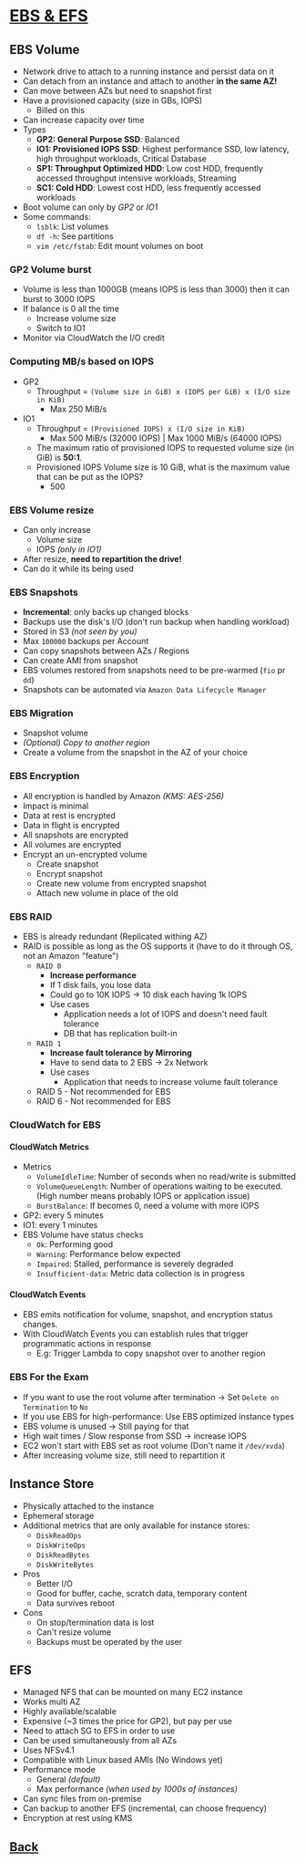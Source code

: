 # [EBS & EFS](../README.md)

## EBS Volume

* Network drive to attach to a running instance and persist data on it
* Can detach from an instance and attach to another __in the same AZ!__
* Can move between AZs but need to snapshot first
* Have a provisioned capacity (size in GBs, IOPS)
	* Billed on this
* Can increase capacity over time
* Types
	* __GP2: General Purpose SSD__: Balanced
	* __IO1: Provisioned IOPS SSD__: Highest performance SSD, low latency, high throughput workloads, Critical Database
	* __SP1: Throughput Optimized HDD__: Low cost HDD, frequently accessed throughput intensive workloads, Streaming
	* __SC1: Cold HDD__: Lowest cost HDD, less frequently accessed workloads
* Boot volume can only by _GP2_ or _IO1_
* Some commands:
	* `lsblk`: List volumes
	* `df -h`: See partitions
	* `vim /etc/fstab`: Edit mount volumes on boot

### GP2 Volume burst

* Volume is less than 1000GB (means IOPS is less than 3000) then it can burst to 3000 IOPS
* If balance is 0 all the time
	* Increase volume size
	* Switch to IO1
* Monitor via CloudWatch the I/O credit

### Computing MB/s based on IOPS

* GP2
	* Throughput = `(Volume size in GiB) x (IOPS per GiB) x (I/O size in KiB)`
		* Max 250  MiB/s
* IO1
	* Throughput = `(Provisioned IOPS) x (I/O size in KiB)`
		* Max 500 MiB/s (32000 IOPS) | Max 1000 MiB/s (64000 IOPS)
	* The maximum ratio of provisioned IOPS to requested volume size (in GiB) is __50:1__.
	* Provisioned IOPS Volume size is 10 GiB, what is the maximum value that can be put as the IOPS?
		* 500

### EBS Volume resize

* Can only increase
	* Volume size
	* IOPS _(only in IO1)_
* After resize, __need to repartition the drive!__
* Can do it while its being used

### EBS Snapshots

* __Incremental__: only backs up changed blocks
* Backups use the disk's I/O (don't run backup when handling workload)
* Stored in S3 _(not seen by you)_
* Max `100000` backups per Account
* Can copy snapshots between AZs / Regions
* Can create AMI from snapshot
* EBS volumes restored from snapshots need to be pre-warmed (`fio` pr `dd`)
* Snapshots can be automated via `Amazon Data Lifecycle Manager`

### EBS Migration

* Snapshot volume
* _(Optional) Copy to another region_
* Create a volume from the snapshot in the AZ of your choice

### EBS Encryption

* All encryption is handled by Amazon _(KMS: AES-256)_
* Impact is minimal
* Data at rest is encrypted
* Data in flight is encrypted
* All snapshots are encrypted
* All volumes are encrypted
* Encrypt an un-encrypted volume
	* Create snapshot
	* Encrypt snapshot
	* Create new volume from encrypted snapshot
	* Attach new volume in place of the old

### EBS RAID

* EBS is already redundant (Replicated withing AZ)
* RAID is possible as long as the OS supports it (have to do it through OS, not an Amazon "feature")
	* `RAID 0`
		* __Increase performance__
		* If 1 disk fails, you lose data
		* Could go to 10K IOPS -> 10 disk each having 1k IOPS
		* Use cases
			* Application needs a lot of IOPS and doesn't need fault tolerance
			* DB that has replication built-in
	* `RAID 1`
		* __Increase fault tolerance by Mirroring__
		* Have to send data to 2 EBS -> 2x Network
		* Use cases
			* Application that needs to increase volume fault tolerance
	* RAID 5 - Not recommended for EBS 
	* RAID 6 - Not recommended for EBS 

### CloudWatch for EBS

#### CloudWatch Metrics

* Metrics
	* `VolumeIdleTime`: Number of seconds when no read/write is submitted
	* `VolumeQueueLength`: Number of operations waiting to be executed. (High number means probably IOPS or application issue)
	* `BurstBalance`: If becomes 0, need a volume with more IOPS
* GP2: every 5 minutes
* IO1: every 1 minutes
* EBS Volume have status checks
	* `Ok`: Performing good
	* `Warning`: Performance below expected
	* `Impaired`: Stalled, performance is severely degraded
	* `Insufficient-data`: Metric data collection is in progress

#### CloudWatch Events

* EBS emits notification for volume, snapshot, and encryption status changes.
* With CloudWatch Events you can establish rules that trigger programmatic actions in response
	* E.g: Trigger Lambda to copy snapshot over to another region

### EBS For the Exam

* If you want to use the root volume after termination -> Set `Delete on Termination` to `No`
* If you use EBS for high-performance: Use EBS optimized instance types
* EBS volume is unused -> Still paying for that
* High wait times / Slow response from SSD -> increase IOPS 
* EC2 won't start with EBS set as root volume (Don't name it `/dev/xvda`)
* After increasing volume size, still need to repartition it

## Instance Store

* Physically attached to the instance
* Ephemeral storage
* Additional metrics that are only available for instance stores:
	* `DiskReadOps`
	* `DiskWriteOps`
	* `DiskReadBytes`
	* `DiskWriteBytes`
* Pros
	* Better I/O
	* Good for buffer, cache, scratch data, temporary content
	* Data survives reboot
* Cons
	* On stop/termination data is lost
	* Can't resize volume
	* Backups must be operated by the user

## EFS

* Managed NFS that can be mounted on many EC2 instance
* Works multi AZ
* Highly available/scalable
* Expensive (~3 times the price for GP2), but pay per use
* Need to attach SG to EFS in order to use
* Can be used simultaneously from all AZs
* Uses NFSv4.1
* Compatible with Linux based AMIs (No Windows yet)
* Performance mode
	* General _(default)_
	* Max performance _(when used by 1000s of instances)_
* Can sync files from on-premise
* Can backup to another EFS (incremental, can choose frequency)
* Encryption at rest using KMS

## [Back](../README.md)